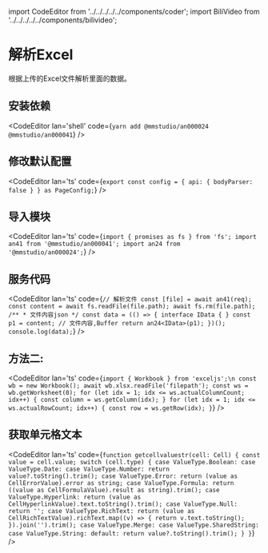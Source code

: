 import CodeEditor from '../../../../../components/coder';
import BiliVideo from '../../../../../components/bilivideo';

# 解析Excel

根据上传的Excel文件解析里面的数据。

## 安装依赖

<CodeEditor lan='shell' code={`
yarn add @mmstudio/an000024 @mmstudio/an000041
`} />

## 修改默认配置

<CodeEditor lan='ts' code={`
export const config = {
	api: {
		bodyParser: false
	}
} as PageConfig;
`} />

## 导入模块

<CodeEditor lan='ts' code={`
import { promises as fs } from 'fs';
import an41 from '@mmstudio/an000041';
import an24 from '@mmstudio/an000024';
`} />

## 服务代码

<CodeEditor lan='ts' code={`
	// 解析文件
	const [file] = await an41(req);
	const content = await fs.readFile(file.path);
	await fs.rm(file.path);
	/**
	 * 文件内容json
	 */
	const data = (() => {
		interface IData {
		}
		const p1 = content;	// 文件内容,Buffer
		return an24<IData>(p1);
	})();
	console.log(data);
`} />

## 方法二:

<CodeEditor lan='ts' code={`
import { Workbook } from 'exceljs';\n
const wb = new Workbook();
await wb.xlsx.readFile('filepath');
const ws = wb.getWorksheet(0);
for (let idx = 1; idx <= ws.actualColumnCount; idx++) {
	const column = ws.getColumn(idx);
}
for (let idx = 1; idx <= ws.actualRowCount; idx++) {
	const row = ws.getRow(idx);
}
`} />

## 获取单元格文本
<CodeEditor lan='ts' code={`
function getcellvaluestr(cell: Cell) {
	const value = cell.value;
	switch (cell.type) {
		case ValueType.Boolean:
		case ValueType.Date:
		case ValueType.Number:
			return value?.toString().trim();
		case ValueType.Error:
			return (value as CellErrorValue).error as string;
		case ValueType.Formula:
			return ((value as CellFormulaValue).result as string).trim();
		case ValueType.Hyperlink:
			return (value as CellHyperlinkValue).text.toString().trim();
		case ValueType.Null:
			return '';
		case ValueType.RichText:
			return (value as CellRichTextValue).richText.map((v) => {
				return v.text.toString();
			}).join('').trim();
		case ValueType.Merge:
		case ValueType.SharedString:
		case ValueType.String:
		default:
			return value?.toString().trim();
	}
}
`} />

